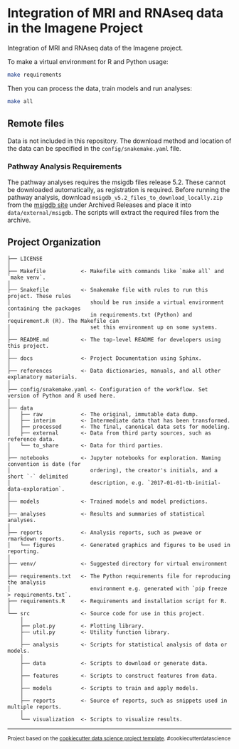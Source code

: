 Integration of MRI and RNAseq data in the Imagene Project
=========================================================

Integration of MRI and RNAseq data of the Imagene project.

To make a virtual environment for R and Python usage:
```sh
make requirements
```

Then you can process the data, train models and run analyses:
```sh
make all
```

Remote files
------------

Data is not included in this repository. The download method and location of
the data can be specified in the `config/snakemake.yaml` file.

### Pathway Analysis Requirements ###

The pathway analyses requires the msigdb files release 5.2. These cannot be
downloaded automatically, as registration is required. Before running the
pathway analysis, download `msigdb_v5.2_files_to_download_locally.zip`
from the [msigdb site](http://software.broadinstitute.org/gsea/downloads.jsp#msigdb)
under Archived Releases and place it into `data/external/msigdb`. The scripts
will extract the required files from the archive.



Project Organization
------------

    ├── LICENSE
    │
    ├── Makefile           <- Makefile with commands like `make all` and `make venv`.
    │
    ├── Snakefile          <- Snakemake file with rules to run this project. These rules
    │                         should be run inside a virtual environment containing the packages
    │                         in requirements.txt (Python) and requirement.R (R). The Makefile can
    │                         set this environment up on some systems.
    │
    ├── README.md          <- The top-level README for developers using this project.
    │
    ├── docs               <- Project Documentation using Sphinx.
    │
    ├── references         <- Data dictionaries, manuals, and all other explanatory materials.
    │
    ├── config/snakemake.yaml <- Configuration of the workflow. Set version of Python and R used here.
    │
    ├── data
    │   ├── raw            <- The original, immutable data dump.
    │   ├── interim        <- Intermediate data that has been transformed.
    │   ├── processed      <- The final, canonical data sets for modeling.
    │   ├── external       <- Data from third party sources, such as reference data.
    │   └── to_share       <- Data for third parties.
    │
    ├── notebooks          <- Jupyter notebooks for exploration. Naming convention is date (for
    │                         ordering), the creator's initials, and a short `-` delimited
    │                         description, e.g. `2017-01-01-tb-initial-data-exploration`.
    │
    ├── models             <- Trained models and model predictions.
    │
    ├── analyses           <- Results and summaries of statistical analyses.
    │
    ├── reports            <- Analysis reports, such as pweave or rmarkdown reports.
    │   └── figures        <- Generated graphics and figures to be used in reporting.
    │
    ├── venv/              <- Suggested directory for virtual environment
    │
    ├── requirements.txt   <- The Python requirements file for reproducing the analysis
    │                         environment e.g. generated with `pip freeze > requirements.txt`.
    ├── requirements.R     <- Requirements and installation script for R.
    │
    └── src                <- Source code for use in this project.
        │
        ├── plot.py        <- Plotting library.
        ├── util.py        <- Utility function library.
        │
        ├── analysis       <- Scripts for statistical analysis of data or models.
        │
        ├── data           <- Scripts to download or generate data.
        │
        ├── features       <- Scripts to construct features from data.
        │
        ├── models         <- Scripts to train and apply models.
        │
        ├── reports        <- Source of reports, such as snippets used in multiple reports.
        │
        └── visualization  <- Scripts to visualize results.



--------

<p><small>Project based on the <a target="_blank" href="https://drivendata.github.io/cookiecutter-data-science/">cookiecutter data science project template</a>. #cookiecutterdatascience</small></p>
